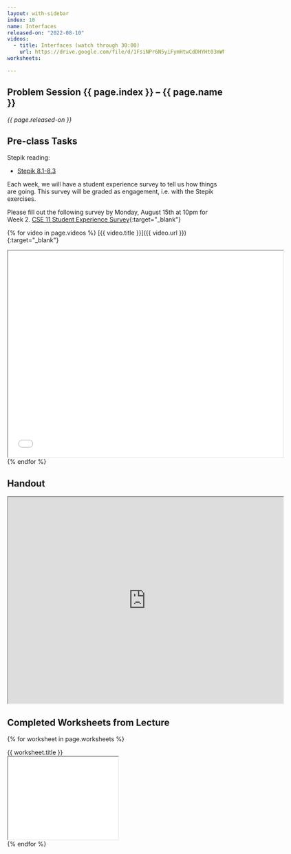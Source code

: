 ```yaml
---
layout: with-sidebar
index: 10
name: Interfaces
released-on: "2022-08-10"
videos:
  - title: Interfaces (watch through 30:00)
    url: https://drive.google.com/file/d/1FsiNPr6N5yiFymHtwCdDHYHt03mWNw_Q
worksheets:

---
```


## Problem Session {{ page.index }} – {{ page.name }}

_{{ page.released-on }}_

## Pre-class Tasks

Stepik reading:
- [Stepik 8.1-8.3](https://stepik.org/lesson/574307/step/1?unit=568892)

Each week, we will have a student experience survey to tell us how things are going. This survey will be 
graded as engagement, i.e. with the Stepik exercises.

Please fill out the following survey by Monday, August 15th at 10pm for Week 2.
[CSE 11 Student Experience Survey](https://forms.gle/JeBtAES9AswppffU9){:target="_blank"} 

{% for video in page.videos %}
[{{ video.title }}]({{ video.url }}){:target="_blank"}

<iframe src="{{ video.url }}/preview" width="640" height="480" allow="autoplay"></iframe>
{% endfor %}

## Handout

<iframe src="https://drive.google.com/file/d/1nUCwjiK6tzwEyRciOayfLks_7hh-Hfxs/preview" width="640" height="480" allow="autoplay"></iframe>

## Completed Worksheets from Lecture

{% for worksheet in page.worksheets %}
<div class="worksheetBox">
{{ worksheet.title }}
<br>
<iframe src="{{ worksheet.url }}/preview" width="256" height="192" allow="autoplay"></iframe>
</div>
{% endfor %}